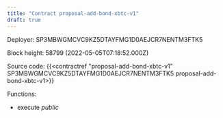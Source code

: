 ```yaml
---
title: "Contract proposal-add-bond-xbtc-v1"
draft: true
---
```

Deployer: SP3MBWGMCVC9KZ5DTAYFMG1D0AEJCR7NENTM3FTK5


 



Block height: 58799 (2022-05-05T07:18:52.000Z)

Source code: {{<contractref "proposal-add-bond-xbtc-v1" SP3MBWGMCVC9KZ5DTAYFMG1D0AEJCR7NENTM3FTK5 proposal-add-bond-xbtc-v1>}}

Functions:

* execute _public_
